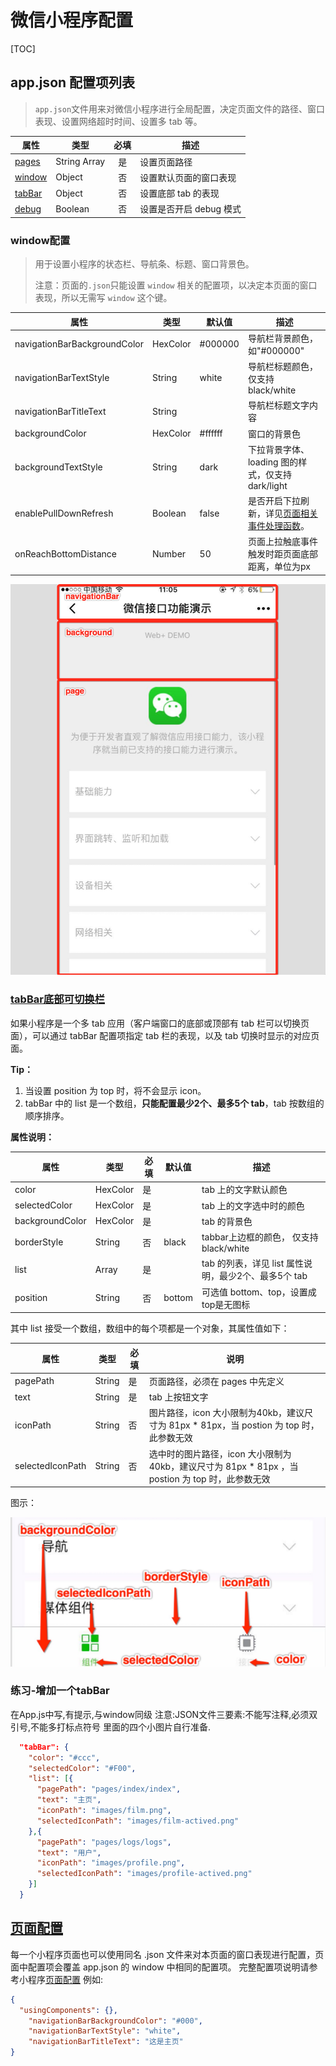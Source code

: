 # 微信小程序配置
[TOC]

## app.json 配置项列表

> `app.json`文件用来对微信小程序进行全局配置，决定页面文件的路径、窗口表现、设置网络超时时间、设置多 tab 等。

| 属性                                                         | 类型         | 必填 | 描述                    |
| ------------------------------------------------------------ | ------------ | :--: | ----------------------- |
| [pages](https://mp.weixin.qq.com/debug/wxadoc/dev/framework/config.html#pages) | String Array |  是  | 设置页面路径            |
| [window](https://mp.weixin.qq.com/debug/wxadoc/dev/framework/config.html#window) | Object       |  否  | 设置默认页面的窗口表现  |
| [tabBar](https://mp.weixin.qq.com/debug/wxadoc/dev/framework/config.html#tabbar) | Object       |  否  | 设置底部 tab 的表现     |
| [debug](https://mp.weixin.qq.com/debug/wxadoc/dev/framework/config.html#debug) | Boolean      |  否  | 设置是否开启 debug 模式 |

### window配置

> 用于设置小程序的状态栏、导航条、标题、窗口背景色。
>
> 注意：页面的`.json`只能设置 `window` 相关的配置项，以决定本页面的窗口表现，所以无需写 `window` 这个键。

| 属性                         | 类型     | 默认值  | 描述                                                         |
| ---------------------------- | -------- | ------- | ------------------------------------------------------------ |
| navigationBarBackgroundColor | HexColor | #000000 | 导航栏背景颜色，如"#000000"                                  |
| navigationBarTextStyle       | String   | white   | 导航栏标题颜色，仅支持 black/white                           |
| navigationBarTitleText       | String   |         | 导航栏标题文字内容                                           |
| backgroundColor              | HexColor | #ffffff | 窗口的背景色                                                 |
| backgroundTextStyle          | String   | dark    | 下拉背景字体、loading 图的样式，仅支持 dark/light            |
| enablePullDownRefresh        | Boolean  | false   | 是否开启下拉刷新，详见[页面相关事件处理函数](https://mp.weixin.qq.com/debug/wxadoc/dev/framework/app-service/page.html#页面相关事件处理函数)。 |
| onReachBottomDistance        | Number   | 50      | 页面上拉触底事件触发时距页面底部距离，单位为px               |

<img src="./img/config.jpg" />

### [tabBar底部可切换栏](https://mp.weixin.qq.com/debug/wxadoc/dev/framework/config.html#tabbar)

如果小程序是一个多 tab 应用（客户端窗口的底部或顶部有 tab 栏可以切换页面），可以通过 tabBar 配置项指定 tab 栏的表现，以及 tab 切换时显示的对应页面。

**Tip：**

1. 当设置 position 为 top 时，将不会显示 icon。
2. tabBar 中的 list 是一个数组，**只能配置最少2个、最多5个 tab**，tab 按数组的顺序排序。

**属性说明：**

| 属性            | 类型     | 必填 | 默认值 | 描述                                                 |
| --------------- | -------- | ---- | ------ | ---------------------------------------------------- |
| color           | HexColor | 是   |        | tab 上的文字默认颜色                                 |
| selectedColor   | HexColor | 是   |        | tab 上的文字选中时的颜色                             |
| backgroundColor | HexColor | 是   |        | tab 的背景色                                         |
| borderStyle     | String   | 否   | black  | tabbar上边框的颜色， 仅支持 black/white              |
| list            | Array    | 是   |        | tab 的列表，详见 list 属性说明，最少2个、最多5个 tab |
| position        | String   | 否   | bottom | 可选值 bottom、top，设置成top是无图标                |

其中 list 接受一个数组，数组中的每个项都是一个对象，其属性值如下：

| 属性             | 类型   | 必填 | 说明                                                         |
| ---------------- | ------ | ---- | ------------------------------------------------------------ |
| pagePath         | String | 是   | 页面路径，必须在 pages 中先定义                              |
| text             | String | 是   | tab 上按钮文字                                               |
| iconPath         | String | 否   | 图片路径，icon 大小限制为40kb，建议尺寸为 81px * 81px，当 postion 为 top 时，此参数无效 |
| selectedIconPath | String | 否   | 选中时的图片路径，icon 大小限制为40kb，建议尺寸为 81px * 81px ，当 postion 为 top 时，此参数无效 |

图示：

<img src="./img/tabBar.png" />

### 练习-增加一个tabBar
在App.js中写,有提示,与window同级
注意:JSON文件三要素:不能写注释,必须双引号,不能多打标点符号
里面的四个小图片自行准备.
```json
  "tabBar": {
    "color": "#ccc",
    "selectedColor": "#F00",
    "list": [{
      "pagePath": "pages/index/index",
      "text": "主页",
      "iconPath": "images/film.png",
      "selectedIconPath": "images/film-actived.png"
    },{
      "pagePath": "pages/logs/logs",
      "text": "用户",
      "iconPath": "images/profile.png",
      "selectedIconPath": "images/profile-actived.png"
    }]
  }
```
## [页面配置](https://developers.weixin.qq.com/miniprogram/dev/framework/config.html#%E9%A1%B5%E9%9D%A2%E9%85%8D%E7%BD%AE)
每一个小程序页面也可以使用同名 .json 文件来对本页面的窗口表现进行配置，页面中配置项会覆盖 app.json 的 window 中相同的配置项。
完整配置项说明请参考小程序[页面配置](https://developers.weixin.qq.com/miniprogram/dev/reference/configuration/page.html)
例如:
```json
{
  "usingComponents": {},
    "navigationBarBackgroundColor": "#000",
    "navigationBarTextStyle": "white",
    "navigationBarTitleText": "这是主页"
}
```

